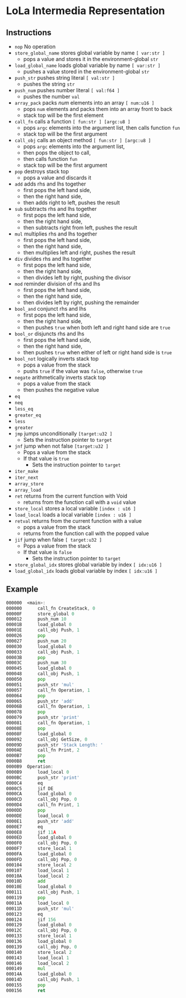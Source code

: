 # LoLa Intermedia Representation

## Instructions

- `nop` No operation
- `store_global_name` stores global variable by name `[ var:str ]`
	- pops a value and stores it in the environment-global `str`
- `load_global_name` loads global variable by name `[ var:str ]`
	- pushes a value stored in the environment-global `str`
- `push_str` pushes string literal  `[ val:str ]`
	- pushes the string `str`
- `push_num` pushes number literal  `[ val:f64 ]`
	- pushes the number `val`
- `array_pack` packs *num* elements into an array `[ num:u16 ]`
	- pops `num` elements and packs them into an array front to back
	- stack top will be the first element
- `call_fn` calls a function `[ fun:str ] [argc:u8 ]`
	- pops `argc` elements into the argument list, then calls function `fun`
	- stack top will be the first argument
- `call_obj` calls an object method `[ fun:str ] [argc:u8 ]`
	- pops `argc` elements into the argument list,
	- then pops the object to call,
	- then calls function `fun`
	- stack top will be the first argument
- `pop` destroys stack top
	- pops a value and discards it
- `add` adds rhs and lhs together
	- first pops the left hand side,
	- then the right hand side,
	- then adds right to left, pushes the result
- `sub` subtracts rhs and lhs together
	- first pops the left hand side,
	- then the right hand side,
	- then subtracts right from left, pushes the result
- `mul` multiplies rhs and lhs together
	- first pops the left hand side,
	- then the right hand side,
	- then multiplies left and right, pushes the result
- `div` divides rhs and lhs together
	- first pops the left hand side,
	- then the right hand side,
	- then divides left by right, pushing the divisor
- `mod` reminder division of rhs and lhs
	- first pops the left hand side,
	- then the right hand side,
	- then divides left by right, pushing the remainder
- `bool_and` conjunct rhs and lhs
	- first pops the left hand side,
	- then the right hand side,
	- then pushes `true` when both left and right hand side are `true`
- `bool_or` disjuncts rhs and lhs
	- first pops the left hand side,
	- then the right hand side,
	- then pushes `true` when either of left or right hand side is `true`
- `bool_not` logically inverts stack top
	- pops a value from the stack
	- pushs `true` if the value was `false`, otherwise `true`
- `negate` arithmetically inverts stack top
	- pops a value from the stack
	- then pushes the negative value
- `eq`
- `neq`
- `less_eq`
- `greater_eq`
- `less`
- `greater`
- `jmp` jumps unconditionally `[target:u32 ]`
	- Sets the instruction pointer to `target`
- `jnf` jump when not false `[target:u32 ]`
	- Pops a value from the stack
	- If that value is `true`
		- Sets the instruction pointer to `target`
- `iter_make`
- `iter_next`
- `array_store`
- `array_load`
- `ret` returns from the current function with Void
	- returns from the function call with a `void` value
- `store_local` stores a local variable `[index : u16 ]`
- `load_local` loads a local variable `[index : u16 ]`
- `retval` returns from the current function with a value
	- pops a value from the stack
	- returns from the function call with the popped value
- `jif` jump when false `[ target:u32 ]`
	- Pops a value from the stack
	- If that value is `false`
		- Sets the instruction pointer to `target`
- `store_global_idx` stores global variable by index `[ idx:u16 ]`
- `load_global_idx` loads global variable by index `[ idx:u16 ]`

## Example

```asm
000000	<main>:
000000		call_fn CreateStack, 0
00000F		store_global 0
000012		push_num 10
00001B		load_global 0
00001E		call_obj Push, 1
000026		pop
000027		push_num 20
000030		load_global 0
000033		call_obj Push, 1
00003B		pop
00003C		push_num 30
000045		load_global 0
000048		call_obj Push, 1
000050		pop
000051		push_str 'mul'
000057		call_fn Operation, 1
000064		pop
000065		push_str 'add'
00006B		call_fn Operation, 1
000078		pop
000079		push_str 'print'
000081		call_fn Operation, 1
00008E		pop
00008F		load_global 0
000092		call_obj GetSize, 0
00009D		push_str 'Stack Length: '
0000AE		call_fn Print, 2
0000B7		pop
0000B8		ret
0000B9	Operation:
0000B9		load_local 0
0000BC		push_str 'print'
0000C4		eq
0000C5		jif DE
0000CA		load_global 0
0000CD		call_obj Pop, 0
0000D4		call_fn Print, 1
0000DD		pop
0000DE		load_local 0
0000E1		push_str 'add'
0000E7		eq
0000E8		jif 11A
0000ED		load_global 0
0000F0		call_obj Pop, 0
0000F7		store_local 1
0000FA		load_global 0
0000FD		call_obj Pop, 0
000104		store_local 2
000107		load_local 1
00010A		load_local 2
00010D		add
00010E		load_global 0
000111		call_obj Push, 1
000119		pop
00011A		load_local 0
00011D		push_str 'mul'
000123		eq
000124		jif 156
000129		load_global 0
00012C		call_obj Pop, 0
000133		store_local 1
000136		load_global 0
000139		call_obj Pop, 0
000140		store_local 2
000143		load_local 1
000146		load_local 2
000149		mul
00014A		load_global 0
00014D		call_obj Push, 1
000155		pop
000156		ret
```
